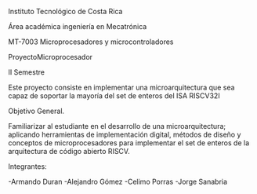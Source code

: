 Instituto Tecnológico de Costa Rica

Área académica ingeniería en Mecatrónica 

MT-7003 Microprocesadores y microcontroladores

ProyectoMicroprocesador

II Semestre

Este proyecto consiste en implementar una microarquitectura que sea capaz de soportar la mayoría del set de enteros del ISA RISCV32I

Objetivo General.

Familiarizar al estudiante en el desarrollo de una microarquitectura; aplicando herramientas de implementación digital, métodos de diseño y conceptos de microprocesadores
para implementar el set de enteros de la arquitectura de código abierto RISCV.


Integrantes:

-Armando Duran
-Alejandro Gómez
-Celimo Porras
-Jorge Sanabria 
